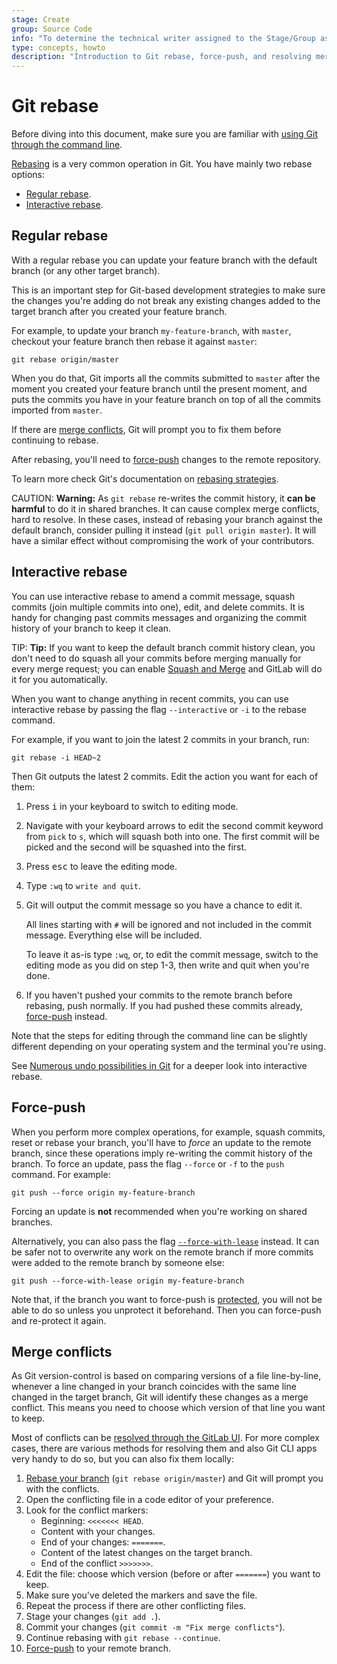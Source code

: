 ```yaml
---
stage: Create
group: Source Code
info: "To determine the technical writer assigned to the Stage/Group associated with this page, see https://about.gitlab.com/handbook/engineering/ux/technical-writing/#designated-technical-writers"
type: concepts, howto
description: "Introduction to Git rebase, force-push, and resolving merge conflicts through the command line."
---
```


# Git rebase

Before diving into this document, make sure you are familiar with [using Git through the command line](../gitlab-basics/start-using-git.md).

[Rebasing](https://git-scm.com/docs/git-rebase) is a very common operation in
Git. You have mainly two rebase options:

- [Regular rebase](#regular-rebase).
- [Interactive rebase](#interactive-rebase).

## Regular rebase

With a regular rebase you can update your feature branch with the default
branch (or any other target branch).

This is an important step for Git-based development strategies to make sure
the changes you're adding do not break any existing changes added to the
target branch after you created your feature branch.

For example, to update your branch `my-feature-branch`, with `master`,
checkout your feature branch then rebase it against `master`:

```shell
git rebase origin/master
```

When you do that, Git imports all the commits submitted to `master` after the
moment you created your feature branch until the present moment, and puts the
commits you have in your feature branch on top of all the commits imported from
`master`.

If there are [merge conflicts](#merge-conflicts), Git will prompt you to fix
them before continuing to rebase.

After rebasing, you'll need to [force-push](#force-push) changes to the remote
repository.

To learn more check Git's documentation on [rebasing strategies](https://git-scm.com/book/en/v2/Git-Branching-Rebasing).

CAUTION: **Warning:**
As `git rebase` re-writes the commit history, it **can be harmful** to do it in
shared branches. It can cause complex merge conflicts, hard to resolve. In
these cases, instead of rebasing your branch against the default branch,
consider pulling it instead (`git pull origin master`). It will have a
similar effect without compromising the work of your contributors.

## Interactive rebase

You can use interactive rebase to amend a commit message, squash commits
(join multiple commits into one), edit, and delete commits. It is handy for
changing past commits messages and organizing the commit history of your
branch to keep it clean.

TIP: **Tip:**
If you want to keep the default branch commit history clean, you don't need to
do squash all your commits before merging manually for every merge request;
you can enable [Squash and Merge](../user/project/merge_requests/squash_and_merge.md)
and GitLab will do it for you automatically.

When you want to change anything in recent commits, you can use interactive
rebase by passing the flag `--interactive` or `-i` to the rebase command.

For example, if you want to join the latest 2 commits in your branch, run:

```shell
git rebase -i HEAD~2
```

Then Git outputs the latest 2 commits. Edit the action you want for each of them:

1. Press <kbd>i</kbd> in your keyboard to switch to editing mode.
1. Navigate with your keyboard arrows to edit the second commit keyword from
   `pick` to `s`, which will squash both into one. The first commit will be
   picked and the second will be squashed into the first.
1. Press <kbd>esc</kbd> to leave the editing mode.
1. Type `:wq` to `write and quit`.
1. Git will output the commit message so you have a chance to edit it.

   All lines starting with `#` will be ignored and not included in the commit
   message. Everything else will be included.

   To leave it as-is type `:wq`, or, to edit the commit message, switch to the
   editing mode as you did on step 1-3, then write and quit when you're done.

1. If you haven't pushed your commits to the remote branch before rebasing,
push normally. If you had pushed these commits already, [force-push](#force-push) instead.

Note that the steps for editing through the command line can be slightly
different depending on your operating system and the terminal you're using.

See [Numerous undo possibilities in Git](numerous_undo_possibilities_in_git/index.md#with-history-modification)
for a deeper look into interactive rebase.

## Force-push

When you perform more complex operations, for example, squash commits, reset or
rebase your branch, you'll have to _force_ an update to the remote branch,
since these operations imply re-writing the commit history of the branch.
To force an update, pass the flag `--force` or `-f` to the `push` command. For
example:

```shell
git push --force origin my-feature-branch
```

Forcing an update is **not** recommended when you're working on shared
branches.

Alternatively, you can also pass the flag [`--force-with-lease`](https://git-scm.com/docs/git-push#Documentation/git-push.txt---force-with-leaseltrefnamegt)
instead. It can be safer not to overwrite any work on the remote
branch if more commits were added to the remote branch by someone else:

```shell
git push --force-with-lease origin my-feature-branch
```

Note that, if the branch you want to force-push is [protected](../user/project/protected_branches.md),
you will not be able to do so unless you unprotect it beforehand. Then you can
force-push and re-protect it again.

## Merge conflicts

As Git version-control is based on comparing versions of a file line-by-line,
whenever a line changed in your branch coincides with the same line changed in
the target branch, Git will identify these changes as a merge conflict. This
means you need to choose which version of that line you want to keep.

Most of conflicts can be [resolved through the GitLab UI](../user/project/merge_requests/resolve_conflicts.md).
For more complex cases, there are various methods for resolving them and
also Git CLI apps very handy to do so, but you can also fix them locally:

1. [Rebase your branch](#git-rebase) (`git rebase origin/master`) and Git will
   prompt you with the conflicts.
1. Open the conflicting file in a code editor of your preference.
1. Look for the conflict markers:
   - Beginning: `<<<<<<< HEAD`.
   - Content with your changes.
   - End of your changes: `=======`.
   - Content of the latest changes on the target branch.
   - End of the conflict `>>>>>>>`.
1. Edit the file: choose which version (before or after `=======`) you want to keep.
1. Make sure you've deleted the markers and save the file.
1. Repeat the process if there are other conflicting files.
1. Stage your changes (`git add .`).
1. Commit your changes (`git commit -m "Fix merge conflicts"`).
1. Continue rebasing with `git rebase --continue`.
1. [Force-push](#force-push) to your remote branch.
